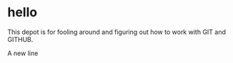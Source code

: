 # hello

This depot is for fooling around and figuring out how to work with GIT and GITHUB.

A new line
